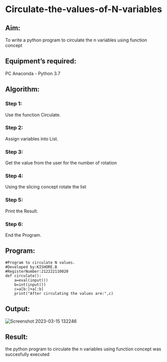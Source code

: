 # Circulate-the-values-of-N-variables
## Aim:
To write a python program to circulate the n variables using function concept
## Equipment’s required:
PC
Anaconda - Python 3.7
## Algorithm: 
### Step 1: 
Use the function Circulate.
### Step 2: 
Assign variables into List.
### Step 3: 
Get the value from the user for the number of rotation
### Step 4: 
Using the slicing concept rotate the list
### Step 5:
Print the Result.
### Step 6: 
End the Program.
## Program:
```
#Program to circulate N values.
#Developed by:KISHORE.B
#RegisterNumber:212222110020
def circulate():
    a=eval(input())
    b=int(input())
    c=a[b:]+a[:b]
    print("After circulating the values are:",c)
```    
## Output:
 ![Screenshot 2023-03-15 132246](https://user-images.githubusercontent.com/121484538/225243404-e9781e5c-40ef-4154-ae86-cdb70e4d26c8.png)


## Result:
the python program to circulate the n variables using function concept was succesfully executed
